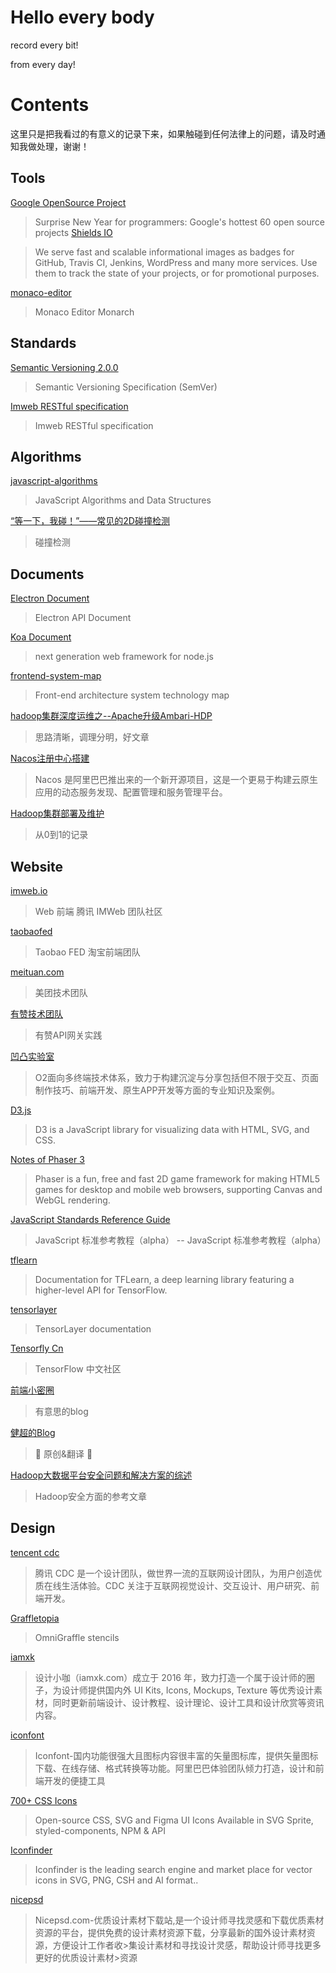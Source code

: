 # Hello every body

record every bit!

from every day!

# Contents

这里只是把我看过的有意义的记录下来，如果触碰到任何法律上的问题，请及时通知我做处理，谢谢！

## Tools

[Google OpenSource Project](https://github.com/lienren/document/blob/master/Google%20OpenSource%20Project.md)

> Surprise New Year for programmers: Google's hottest 60 open source projects
[Shields IO](https://shields.io/)

> We serve fast and scalable informational images as badges for GitHub, Travis CI, Jenkins, WordPress and many more services. Use them to track the state of your projects, or for promotional purposes.

[monaco-editor](https://microsoft.github.io/monaco-editor/monarch.html)
> Monaco Editor Monarch

## Standards

[Semantic Versioning 2.0.0](https://semver.org/)
> Semantic Versioning Specification (SemVer)

[Imweb RESTful specification](https://github.com/imweb/RESTful)
> Imweb RESTful specification

## Algorithms
[javascript-algorithms](https://github.com/trekhleb/javascript-algorithms)
> JavaScript Algorithms and Data Structures

[“等一下，我碰！”——常见的2D碰撞检测](https://github.com/JChehe/blog/issues/8)
> 碰撞检测

## Documents

[Electron Document](https://electronjs.org/docs)
> Electron API Document

[Koa Document](http://koajs.com/)
> next generation web framework for node.js

[frontend-system-map](https://github.com/ouvens/frontend-system-map)
> Front-end architecture system technology map

[hadoop集群深度运维之--Apache升级Ambari-HDP](https://zhuanlan.zhihu.com/p/58644610)
> 思路清晰，调理分明，好文章

[Nacos注册中心搭建](https://juejin.im/post/5db4f57251882564696fd5ae)
> Nacos 是阿里巴巴推出来的一个新开源项目，这是一个更易于构建云原生应用的动态服务发现、配置管理和服务管理平台。

[Hadoop集群部署及维护](https://github.com/lienren/document/blob/master/HadoopClusterBuild.md)
> 从0到1的记录

## Website

[imweb.io](http://imweb.io/)
> Web 前端 腾讯 IMWeb 团队社区

[taobaofed](http://taobaofed.org/)
> Taobao FED 淘宝前端团队

[meituan.com](https://tech.meituan.com/)
> 美团技术团队

[有赞技术团队](https://tech.youzan.com/)
> 有赞API网关实践

[凹凸实验室](https://aotu.io/)
> O2面向多终端技术体系，致力于构建沉淀与分享包括但不限于交互、页面制作技巧、前端开发、原生APP开发等方面的专业知识及案例。

[D3.js](https://d3js.org/)
> D3 is a JavaScript library for visualizing data with HTML, SVG, and CSS.

[Notes of Phaser 3](https://rexrainbow.github.io/phaser3-rex-notes/docs/site/)
> Phaser is a fun, free and fast 2D game framework for making HTML5 games for desktop and mobile web browsers, supporting Canvas and WebGL rendering.

[JavaScript Standards Reference Guide](http://javascript.ruanyifeng.com/)
> JavaScript 标准参考教程（alpha） -- JavaScript 标准参考教程（alpha）

[tflearn](http://tflearn.org/)
> Documentation for TFLearn, a deep learning library featuring a higher-level API for TensorFlow.

[tensorlayer](http://tensorlayer.readthedocs.io/en/latest/)
> TensorLayer documentation

[Tensorfly Cn](http://www.tensorfly.cn/)
> TensorFlow 中文社区

[前端小密圈](https://github.com/jawil/blog)
> 有意思的blog

[健超的Blog](https://github.com/JChehe/blog)
> 🌈 原创&翻译 🌈

[Hadoop大数据平台安全问题和解决方案的综述](http://www.c-s-a.org.cn/html/2018/1/6169.html#outline_anchor_20)
> Hadoop安全方面的参考文章

## Design

[tencent cdc](http://cdc.tencent.com/)
> 腾讯 CDC 是一个设计团队，做世界一流的互联网设计团队，为用户创造优质在线生活体验。CDC 关注于互联网视觉设计、交互设计、用户研究、前端开发。

[Graffletopia](https://www.graffletopia.com/)
> OmniGraffle stencils

[iamxk](https://www.iamxk.com/)
> 设计小咖（iamxk.com）成立于 2016 年，致力打造一个属于设计师的圈子，为设计师提供国内外 UI Kits, Icons, Mockups, Texture 等优秀设计素材，同时更新前端设计、设计教程、设计理论、设计工具和设计欣赏等资讯内容。

[iconfont](http://www.iconfont.cn/)
> Iconfont-国内功能很强大且图标内容很丰富的矢量图标库，提供矢量图标下载、在线存储、格式转换等功能。阿里巴巴体验团队倾力打造，设计和前端开发的便捷工具

[700+ CSS Icons](https://css.gg/)
> Open-source CSS, SVG and Figma UI Icons Available in SVG Sprite, styled-components, NPM & API

[Iconfinder](https://www.iconfinder.com/)
> Iconfinder is the leading search engine and market place for vector icons in SVG, PNG, CSH and AI format..

[nicepsd](https://www.nicepsd.com/)
> Nicepsd.com-优质设计素材下载站,是一个设计师寻找灵感和下载优质素材资源的平台，提供免费的设计素材资源下载，分享最新的国外设计素材资源，方便设计工作者收>集设计素材和寻找设计灵感，帮助设计师寻找更多更好的优质设计素材>资源
